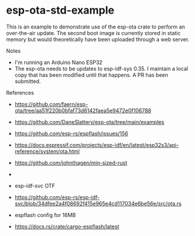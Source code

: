 
# esp-ota-std-example
This is an example to demonstrate use of the esp-ota crate to perform an over-the-air update. The second boot image 
is currently stored in static memory but would theoretically have been uploaded through a web server.

Notes
- I'm running an Arduino Nano ESP32 
- The esp-ota needs to be updates to esp-idf-sys 0.35. I maintain a local copy that has been modified until that happens. A PR has been submitted.

References
- https://github.com/faern/esp-ota/tree/aa51f220b0bfaf73d6142faea5e9472e0f106788
- https://github.com/DaneSlattery/esp-ota/tree/main/examples
- https://github.com/esp-rs/espflash/issues/156
- https://docs.espressif.com/projects/esp-idf/en/latest/esp32s3/api-reference/system/ota.html
- https://github.com/johnthagen/min-sized-rust
- 
- esp-idf-svc OTF
- https://github.com/esp-rs/esp-idf-svc/blob/34dfee2a4f08692f415e965e4cd117034e6be56e/src/ota.rs

- espflash config for 16MB
- https://docs.rs/crate/cargo-espflash/latest
